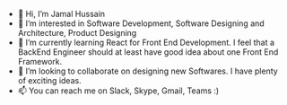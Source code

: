 - 👋 Hi, I’m Jamal Hussain
- 👀 I’m interested in Software Development, Software Designing and Architecture, Product Designing
- 🌱 I’m currently learning React for Front End Development. I feel that a BackEnd Engineer should at least have good idea about one Front End Framework.
- 💞️ I’m looking to collaborate on designing new Softwares. I have plenty of exciting ideas. 
- 📫 You can reach me on Slack, Skype, Gmail, Teams :) 

<!---
j33mk/j33mk is a ✨ special ✨ repository because its `README.md` (this file) appears on your GitHub profile.
You can click the Preview link to take a look at your changes.
--->
